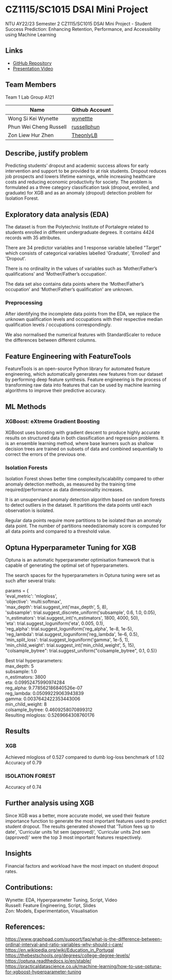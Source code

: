 # CZ1115/SC1015 DSAI Mini Project

NTU AY22/23 Semester 2 CZ1115/SC1015 DSAI Mini Project - Student Success Prediction: Enhancing Retention, Performance, and Accessibility using Machine Learning

## Links

- [GitHub Repository](https://github.com/TheonlyLB/CZ1115-Project)
- [Presentation Video](https://youtu.be/vmEp6Zl6Hs0)

## Team Members

Team 1 Lab Group A121

| Name         | Github Account                                  |
|--------------|-------------------------------------------------|
| Wong Si Kei Wynette     | [wynettte](https://github.com/wynettte)          
| Phun Wei Cheng Russell | [russellphun](https://github.com/russellphun) 
| Zon Liew Hur Zhen  | [TheonlyLB](https://github.com/TheonlyLB)
  
## Describe, justify problem
Predicting students’ dropout and academic success allows for early intervention and support to be provided to at risk students. Dropout reduces job prospects and lowers lifetime earnings, while increasing healthcare costs and reducing economic productivity for society. The problem is formulated as a three category classification task (dropout, enrolled, and graduate) for XGB and as an anomaly (dropout) detection problem for Isolation Forest.

## Exploratory data analysis (EDA)
The dataset is from the Polytechnic Institute of Portalegre related to students enrolled in different undergraduate degrees. It contains 4424 records with 35 attributes. 

There are 34 predictor variables and 1 response variable labelled "Target" which consists of categorical variables labelled 'Graduate', 'Enrolled' and 'Dropout'.

There is no ordinality in the values of variables such as ‘Mother/Father’s qualifications’ and ‘Mother/Father’s occupation’.

The data set also contains data points where the ‘Mother/Father’s occupation’ and ‘Mother/Father’s qualification' are unknown.

### Preprocessing
After identifying the incomplete data points from the EDA, we replace the unknown qualification levels and occupations with their respective median qualification levels / occupations correspondingly. 

We also normalised the numerical features with StandardScaler to reduce the differences between different columns.

## Feature Engineering with FeatureTools

FeatureTools is an open-source Python library for automated feature engineering, which automatically generates new features from our dataset by performing deep feature synthesis. Feature engineering is the process of transforming raw data into features that can be used by machine learning algorithms to improve their predictive accuracy.

## ML Methods
### XGBoost: eXtreme Gradient Boosting
XGBoost uses boosting with gradient descent to produce highly accurate results on structured data in both classification and regression problems. It is an ensemble learning method, where base learners such as shallow decision trees are trained on subsets of data and combined sequentially to correct the errors of the previous one.

### Isolation Forests
Isolation Forest shows better time complexity/scalability compared to other anomaly detection methods, as measured by the training time required/performance as data dimensionality increases. 

It is an unsupervised anomaly detection algorithm based on random forests to detect outliers in the dataset. It partitions the data points until each observation is isolated.

Regular data points require more partitions to be isolated than an anomaly data point. The number of partitions needed/anomaly score is computed for all data points and compared to a threshold value.

## Optuna Hyperparameter Tuning for XGB
Optuna is an automatic hyperparameter optimisation framework that is capable of generating the optimal set of hyperparameters.

The search spaces for the hyperparameters in Optuna tuning were set as such after several trials:

params = {<br>
        'eval_metric': 'mlogloss', <br>
        'objective': 'multi:softmax',<br>
        'max_depth': trial.suggest_int('max_depth', 5, 8),<br>
        'subsample': trial.suggest_discrete_uniform('subsample', 0.6, 1.0, 0.05),<br>
        'n_estimators': trial.suggest_int('n_estimators', 1800, 4000, 50),<br>
        'eta': trial.suggest_loguniform('eta', 0.005, 0.1),<br>
        'reg_alpha': trial.suggest_loguniform('reg_alpha', 1e-8, 1e-5),<br>
        'reg_lambda': trial.suggest_loguniform('reg_lambda', 1e-6, 0.5),<br>
        'min_split_loss': trial.suggest_loguniform('gamma', 1e-5, 1), <br>
        'min_child_weight': trial.suggest_int('min_child_weight', 5, 15),<br>
        "colsample_bytree": trial.suggest_uniform("colsample_bytree", 0.1, 0.5)}<br>

Best trial hyperparameters:<br>
    max_depth: 5<br>
    subsample: 1.0<br>
    n_estimators: 3800<br>
    eta: 0.09952475990974284<br>
    reg_alpha: 9.778562186840526e-07<br>
    reg_lambda: 0.05099229063943839<br>
    gamma: 0.0037642422353443006<br>
    min_child_weight: 8<br>
    colsample_bytree: 0.4609258070899312<br>
Resulting mlogloss: 0.5269664308760176<br>

## Results 
### XGB
Achieved mlogloss of 0.527 compared to dumb log-loss benchmark of 1.02 <br>
Accuracy of 0.79

### ISOLATION FOREST
Accuracy of 0.74

## Further analysis using XGB
Since XGB was a better, more accurate model, we used their feature importance function to generate the most important features used to predict student dropout. The results generated showed that 'Tuition fees up to date', 'Curricular units 1st sem (approved)', 'Curricular units 2nd sem (approved)' were the top 3 most important features respectively. 

## Insights
Financial factors and workload have the most impact on student dropout rates.

## Contributions:
Wynette: EDA, Hyperparameter Tuning, Script, Video<br>
Russell: Feature Engineering, Script, Slides<br>
Zon: Models, Experimentation, Visualisation<br>

## References: 
https://www.graphpad.com/support/faq/what-is-the-difference-between-ordinal-interval-and-ratio-variables-why-should-i-care/
https://en.wikipedia.org/wiki/Education_in_Portugal
https://thebestschools.org/degrees/college-degree-levels/
https://optuna.readthedocs.io/en/stable/
https://practicaldatascience.co.uk/machine-learning/how-to-use-optuna-for-xgboost-hyperparameter-tuning



